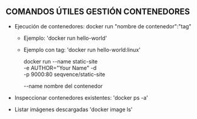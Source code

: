 ## COMANDOS ÚTILES GESTIÓN CONTENEDORES 

- Ejecución de contenedores:
  docker run "nombre de contenedor":"tag"
    * Ejemplo:
      'docker run hello-world'

  * Ejemplo con tag:
    'docker run hello-world:linux'

    docker run --name static-site \
    -e AUTHOR="Your Name" -d \
    -p 9000:80 seqvence/static-site
    
    --name nombre del contenedor

- Inspeccionar contenedores existentes:
  'docker ps -a'
  
- Listar imágenes descargadas
  'docker image ls'
